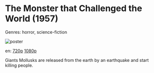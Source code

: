 # The Monster that Challenged the World (1957)

Genres: horror, science-fiction

![poster](http://image.tmdb.org/t/p/w500/poW6l9DSkoHJ68Ak8jkgrb1eVgj.jpg)

en:
  [720p](magnet:?xt=urn:btih:4DEA0214A080275090CBD8D8D9C198CD73F96FAE&tr=udp://glotorrents.pw:6969/announce&tr=udp://tracker.opentrackr.org:1337/announce&tr=udp://torrent.gresille.org:80/announce&tr=udp://tracker.openbittorrent.com:80&tr=udp://tracker.coppersurfer.tk:6969&tr=udp://tracker.leechers-paradise.org:6969&tr=udp://p4p.arenabg.ch:1337&tr=udp://tracker.internetwarriors.net:1337)
  [1080p](magnet:?xt=urn:btih:A14A629F65868E713D81AAF45F8B97FEAB640B2D&tr=udp://glotorrents.pw:6969/announce&tr=udp://tracker.opentrackr.org:1337/announce&tr=udp://torrent.gresille.org:80/announce&tr=udp://tracker.openbittorrent.com:80&tr=udp://tracker.coppersurfer.tk:6969&tr=udp://tracker.leechers-paradise.org:6969&tr=udp://p4p.arenabg.ch:1337&tr=udp://tracker.internetwarriors.net:1337)
  


Giants Mollusks are released from the earth by an earthquake and start killing people.
